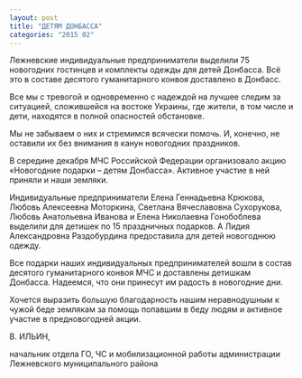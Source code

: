 ```yaml
---
layout: post
title: "ДЕТЯМ ДОНБАССА"
categories: "2015 02"
---
```


Лежневские индивидуальные предприниматели выделили 75 новогодних гостинцев и комплекты одежды для детей Донбасса. Всё это в составе десятого гуманитарного конвоя доставлено в Донбасс.

Все мы с тревогой и одновременно с надеждой на лучшее следим за ситуацией, сложившейся на востоке Украины, где жители, в том числе и дети, находятся в полной опасностей обстановке.

Мы не забываем о них и стремимся всячески помочь. И, конечно, не оставили их без внимания в канун новогодних праздников.

В середине декабря МЧС Российской Федерации организовало акцию «Новогодние подарки – детям Донбасса». Активное участие в ней приняли и наши земляки.

Индивидуальные предприниматели Елена Геннадьевна Крюкова, Любовь Алексеевна Моторкина, Светлана Вячеславовна Сухорукова, Любовь Анатольевна Иванова и Елена Николаевна Гонобоблева выделили для детишек по 15 праздничных подарков. А Лидия Александровна Раздобурдина предоставила для детей новогоднюю одежду.

Все подарки наших индивидуальных предпринимателей вошли в состав десятого гуманитарного конвоя МЧС и доставлены детишкам Донбасса. Надеемся, что они принесут им радость в новогодние дни.

Хочется выразить большую благодарность нашим неравнодушным к чужой беде землякам за помощь попавшим в беду людям и активное участие в предновогодней акции.

В. ИЛЬИН,

начальник отдела ГО, ЧС и мобилизационной работы администрации Лежневского муниципального района


